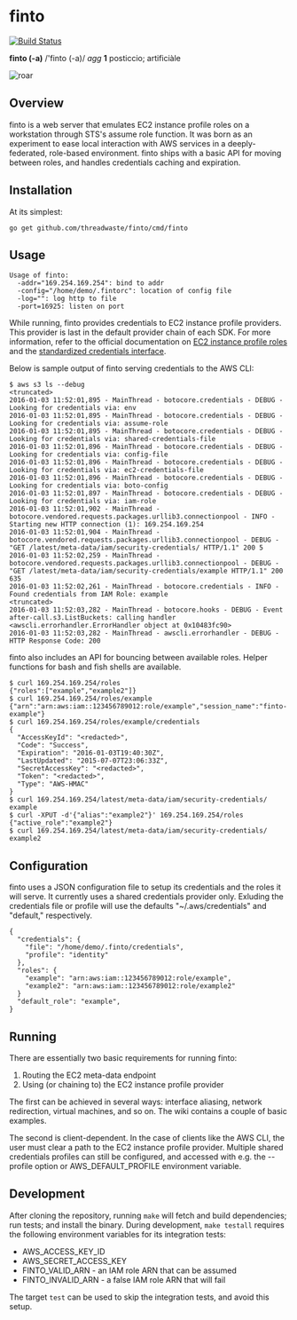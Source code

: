 # finto

[![Build Status](https://travis-ci.org/threadwaste/finto.svg?branch=master)](https://travis-ci.org/threadwaste/finto)

**finto (-a)** /'finto (-a)/ *agg* **1** posticcio; artificiàle

 ![roar](http://i.imgur.com/06wtWA1.jpg)

## Overview

finto is a web server that emulates EC2 instance profile roles on a workstation
through STS's assume role function. It was born as an experiment to ease local
interaction with AWS services in a deeply-federated, role-based environment.
finto ships with a basic API for moving between roles, and handles credentials
caching and expiration.

## Installation

At its simplest:

    go get github.com/threadwaste/finto/cmd/finto

## Usage

    Usage of finto:
      -addr="169.254.169.254": bind to addr
      -config="/home/demo/.fintorc": location of config file
      -log="": log http to file
      -port=16925: listen on port

While running, finto provides credentials to EC2 instance profile providers.
This provider is last in the default provider chain of each SDK. For more
information, refer to the official documentation on [EC2 instance profile
roles](http://docs.aws.amazon.com/AWSEC2/latest/UserGuide/iam-roles-for-amazon-ec2.html) and the [standardized credentials interface](https://blogs.aws.amazon.com/security/post/Tx3D6U6WSFGOK2H/A-New-and-Standardized-Way-to-Manage-Credentials-in-the-AWS-SDKs).

Below is sample output of finto serving credentials to the AWS CLI:

    $ aws s3 ls --debug
    <truncated>
    2016-01-03 11:52:01,895 - MainThread - botocore.credentials - DEBUG - Looking for credentials via: env
    2016-01-03 11:52:01,895 - MainThread - botocore.credentials - DEBUG - Looking for credentials via: assume-role
    2016-01-03 11:52:01,895 - MainThread - botocore.credentials - DEBUG - Looking for credentials via: shared-credentials-file
    2016-01-03 11:52:01,896 - MainThread - botocore.credentials - DEBUG - Looking for credentials via: config-file
    2016-01-03 11:52:01,896 - MainThread - botocore.credentials - DEBUG - Looking for credentials via: ec2-credentials-file
    2016-01-03 11:52:01,896 - MainThread - botocore.credentials - DEBUG - Looking for credentials via: boto-config
    2016-01-03 11:52:01,897 - MainThread - botocore.credentials - DEBUG - Looking for credentials via: iam-role
    2016-01-03 11:52:01,902 - MainThread - botocore.vendored.requests.packages.urllib3.connectionpool - INFO - Starting new HTTP connection (1): 169.254.169.254
    2016-01-03 11:52:01,904 - MainThread - botocore.vendored.requests.packages.urllib3.connectionpool - DEBUG - "GET /latest/meta-data/iam/security-credentials/ HTTP/1.1" 200 5
    2016-01-03 11:52:02,259 - MainThread - botocore.vendored.requests.packages.urllib3.connectionpool - DEBUG - "GET /latest/meta-data/iam/security-credentials/example HTTP/1.1" 200 635
    2016-01-03 11:52:02,261 - MainThread - botocore.credentials - INFO - Found credentials from IAM Role: example
    <truncated>
    2016-01-03 11:52:03,282 - MainThread - botocore.hooks - DEBUG - Event after-call.s3.ListBuckets: calling handler <awscli.errorhandler.ErrorHandler object at 0x10483fc90>
    2016-01-03 11:52:03,282 - MainThread - awscli.errorhandler - DEBUG - HTTP Response Code: 200

finto also includes an API for bouncing between available roles. Helper
functions for bash and fish shells are available.

    $ curl 169.254.169.254/roles
    {"roles":["example","example2"]}
    $ curl 169.254.169.254/roles/example
    {"arn":"arn:aws:iam::123456789012:role/example","session_name":"finto-example"}
    $ curl 169.254.169.254/roles/example/credentials
    {
      "AccessKeyId": "<redacted>",
      "Code": "Success",
      "Expiration": "2016-01-03T19:40:30Z",
      "LastUpdated": "2015-07-07T23:06:33Z",
      "SecretAccessKey": "<redacted>",
      "Token": "<redacted>",
      "Type": "AWS-HMAC"
    }
    $ curl 169.254.169.254/latest/meta-data/iam/security-credentials/
    example
    $ curl -XPUT -d'{"alias":"example2"}' 169.254.169.254/roles
    {"active_role":"example2"}
    $ curl 169.254.169.254/latest/meta-data/iam/security-credentials/
    example2

## Configuration

finto uses a JSON configuration file to setup its credentials and the roles it
will serve. It currently uses a shared credentials provider only. Exluding the
credentials file or profile will use the defaults "~/.aws/credentials" and
"default," respectively.

    {
      "credentials": {
        "file": "/home/demo/.finto/credentials",
        "profile": "identity"
      },
      "roles": {
        "example": "arn:aws:iam::123456789012:role/example",
        "example2": "arn:aws:iam::123456789012:role/example2"
      }
      "default_role": "example",
    }

## Running

There are essentially two basic requirements for running finto:

  1. Routing the EC2 meta-data endpoint
  2. Using (or chaining to) the EC2 instance profile provider

The first can be achieved in several ways: interface aliasing, network
redirection, virtual machines, and so on. The wiki contains a couple of basic
examples.

The second is client-dependent. In the case of clients like the AWS CLI, the
user must clear a path to the EC2 instance profile provider. Multiple shared
credentials profiles can still be configured, and accessed with e.g. the
--profile option or AWS_DEFAULT_PROFILE environment variable.

## Development

After cloning the repository, running `make` will fetch and build
dependencies; run tests; and install the binary. During development, `make
testall` requires the following environment variables for its integration tests:

+ AWS_ACCESS_KEY_ID
+ AWS_SECRET_ACCESS_KEY
+ FINTO_VALID_ARN - an IAM role ARN that can be assumed
+ FINTO_INVALID_ARN - a false IAM role ARN that will fail

The target `test` can be used to skip the integration tests, and avoid this
setup.
